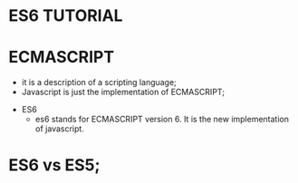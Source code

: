# **ES6 TUTORIAL**

# ECMASCRIPT
  - it is a description of a scripting language;
  - Javascript is just the implementation of ECMASCRIPT;
  * ES6
    - es6 stands for ECMASCRIPT version 6. It is the new implementation of javascript.
# ES6 vs ES5;